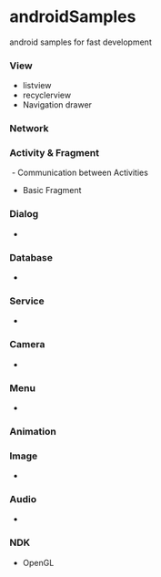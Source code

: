 # androidSamples
android samples for fast development

### View
  - listview
  - recyclerview
  - Navigation drawer
### Network

### Activity & Fragment
  - Communication between Activities
  - Basic Fragment

### Dialog
  - 

### Database
  - 

### Service
  -
### Camera
  -

### Menu
  -
 
### Animation

### Image
  -
### Audio
  -
### NDK
  - OpenGL
  
